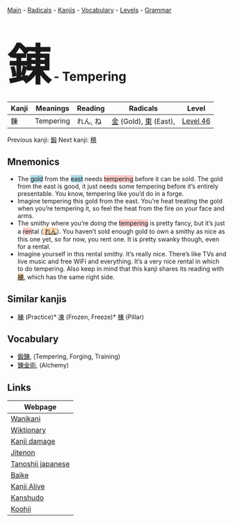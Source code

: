 <style> bigfont {font-size: 100px}</style>
[Main](../README.md) -
[Radicals](../radicals.md) -
[Kanjis](../kanjis.md) -
[Vocabulary](../vocabulary.md) -
[Levels](../levels.md) -
[Grammar](../grammar.md)
# <bigfont> 錬</bigfont> - Tempering 

| Kanji | Meanings | Reading | Radicals | Level |
| --- | --- | --- | --- | --- |
| 錬 | Tempering | れん, ね | [金](../radicals/金.md) (Gold), [東](../radicals/東.md) (East),  | [Level 46](../levels/wk_level46.md) |

Previous kanji: [鍛](鍛.md) Next kanji: [穂](穂.md) 

## Mnemonics
 * The <span style="background-color:#ADD8E6"> gold</span> from the <span style="background-color:#ADD8E6"> east</span> needs <span style="background-color:#ffcccb"> tempering</span> before it can be sold. The gold from the east is good, it just needs some tempering before it’s entirely presentable. You know, tempering like you’d do in a forge.
* Imagine tempering this gold from the east. You’re heat treating the gold when you’re tempering it, so feel the heat from the fire on your face and arms.
* The smithy where you’re doing the <span style="background-color:#ffcccb"> tempering</span> is pretty fancy, but it’s just a <span style="background-color:#ffcccb"> ren</span>tal (<span style="background-color:#fed8b1"> [れん](https://jisho.org/search/れん)</span>). You haven’t sold enough gold to own a smithy as nice as this one yet, so for now, you rent one. It is pretty swanky though, even for a rental.
* Imagine yourself in this rental smithy. It’s really nice. There’s like TVs and live music and free WiFi and everything. It’s a very nice rental in which to do tempering. Also keep in mind that this kanji shares its reading with <span style="background-color:#fed8b1"> [練](https://jisho.org/search/練)</span>, which has the same right side.


## Similar kanjis
 * [練](練.md) (Practice)* [凍](凍.md) (Frozen, Freeze)* [棟](棟.md) (Pillar)


## Vocabulary
 * [鍛錬](../vocabulary/錬.md), (Tempering, Forging, Training)
* [錬金術](../vocabulary/錬.md), (Alchemy)



## Links 

| Webpage |
| --- |
| [Wanikani          ](https://www.wanikani.com/kanji/錬) |
| [Wiktionary        ](https://en.wiktionary.org/wiki/錬) |
| [Kanji damage      ](http://www.kanjidamage.com/kanji/search?utf8=✓&q=錬) |
| [Jitenon           ](https://jitenon.com/kanji/錬) |
| [Tanoshii japanese ](https://www.tanoshiijapanese.com/dictionary/kanji.cfm?k=錬) |
| [Baike             ](https://baike.baidu.com/item/錬) |
| [Kanji Alive       ](https://app.kanjialive.com/錬) |
| [Kanshudo          ](https://www.kanshudo.com/searchmn?q=錬) |
| [Koohii            ](https://kanji.koohii.com/study/kanji/錬) |
